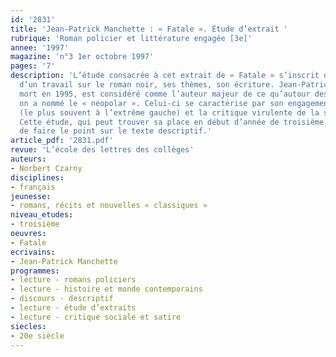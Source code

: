 ```yaml
---
id: '2831'
title: 'Jean-Patrick Manchette : « Fatale ». Étude d’extrait '
rubrique: 'Roman policier et littérature engagée [3e]'
annee: '1997'
magazine: 'n°3 1er octobre 1997'
pages: '7'
description: 'L’étude consacrée à cet extrait de « Fatale » s’inscrit dans le cadre
  d’un travail sur le roman noir, ses thèmes, son écriture. Jean-Patrick Manchette,
  mort en 1995, est considéré comme l’auteur majeur de ce qu’autour des années 1970,
  on a nommé le « néopolar ». Celui-ci se caractérise par son engagement politique
  (le plus souvent à l’extrême gauche) et la critique virulente de la société de l’époque.
  Cette étude, qui peut trouver sa place en début d’année de troisième, permet aussi
  de faire le point sur le texte descriptif.'
article_pdf: '2831.pdf'
revue: 'L’école des lettres des collèges'
auteurs:
- Norbert Czarny
disciplines:
- français
jeunesse:
- romans, récits et nouvelles « classiques »
niveau_etudes:
- troisième
oeuvres:
- Fatale
ecrivains:
- Jean-Patrick Manchette
programmes:
- lecture - romans policiers
- lecture - histoire et monde contemporains
- discours - descriptif
- lecture - étude d’extraits
- lecture - critique sociale et satire
siecles:
- 20e siècle
---
```

